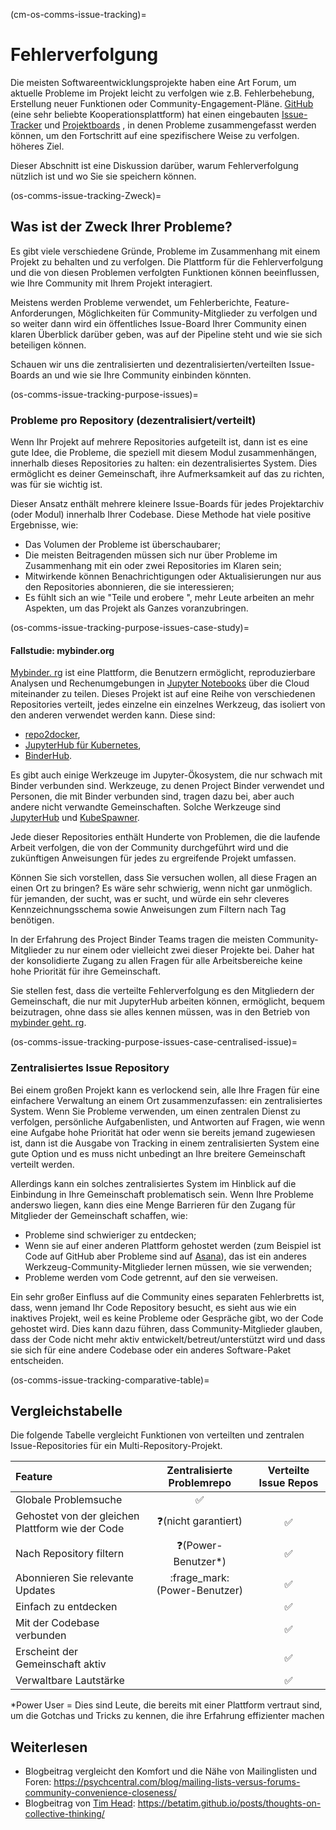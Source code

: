 (cm-os-comms-issue-tracking)=
# Fehlerverfolgung

Die meisten Softwareentwicklungsprojekte haben eine Art Forum, um aktuelle Probleme im Projekt leicht zu verfolgen wie z.B. Fehlerbehebung, Erstellung neuer Funktionen oder Community-Engagement-Pläne. [GitHub](https://github.com) (eine sehr beliebte Kooperationsplattform) hat einen eingebauten [Issue-Tracker](https://guides.github.com/features/issues/) und [Projektboards](https://help.github.com/en/github/managing-your-work-on-github/about-project-boards) , in denen Probleme zusammengefasst werden können, um den Fortschritt auf eine spezifischere Weise zu verfolgen. höheres Ziel.

Dieser Abschnitt ist eine Diskussion darüber, warum Fehlerverfolgung nützlich ist und wo Sie sie speichern können.

(os-comms-issue-tracking-Zweck)=
## Was ist der Zweck Ihrer Probleme?

Es gibt viele verschiedene Gründe, Probleme im Zusammenhang mit einem Projekt zu behalten und zu verfolgen. Die Plattform für die Fehlerverfolgung und die von diesen Problemen verfolgten Funktionen können beeinflussen, wie Ihre Community mit Ihrem Projekt interagiert.

Meistens werden Probleme verwendet, um Fehlerberichte, Feature-Anforderungen, Möglichkeiten für Community-Mitglieder zu verfolgen und so weiter dann wird ein öffentliches Issue-Board Ihrer Community einen klaren Überblick darüber geben, was auf der Pipeline steht und wie sie sich beteiligen können.

Schauen wir uns die zentralisierten und dezentralisierten/verteilten Issue-Boards an und wie sie Ihre Community einbinden könnten.

(os-comms-issue-tracking-purpose-issues)=
### Probleme pro Repository (dezentralisiert/verteilt)

Wenn Ihr Projekt auf mehrere Repositories aufgeteilt ist, dann ist es eine gute Idee, die Probleme, die speziell mit diesem Modul zusammenhängen, innerhalb dieses Repositories zu halten: ein dezentralisiertes System. Dies ermöglicht es deiner Gemeinschaft, ihre Aufmerksamkeit auf das zu richten, was für sie wichtig ist.

Dieser Ansatz enthält mehrere kleinere Issue-Boards für jedes Projektarchiv (oder Modul) innerhalb Ihrer Codebase. Diese Methode hat viele positive Ergebnisse, wie:

- Das Volumen der Probleme ist überschaubarer;
- Die meisten Beitragenden müssen sich nur über Probleme im Zusammenhang mit ein oder zwei Repositories im Klaren sein;
- Mitwirkende können Benachrichtigungen oder Aktualisierungen nur aus den Repositories abonnieren, die sie interessieren;
- Es fühlt sich an wie "Teile und erobere ", mehr Leute arbeiten an mehr Aspekten, um das Projekt als Ganzes voranzubringen.

(os-comms-issue-tracking-purpose-issues-case-study)=
#### Fallstudie: mybinder.org

[Mybinder. rg](https://mybinder.org) ist eine Plattform, die Benutzern ermöglicht, reproduzierbare Analysen und Rechenumgebungen in [Jupyter Notebooks](https://jupyter-notebook.readthedocs.io/en/stable/) über die Cloud miteinander zu teilen. Dieses Projekt ist auf eine Reihe von verschiedenen Repositories verteilt, jedes einzelne ein einzelnes Werkzeug, das isoliert von den anderen verwendet werden kann. Diese sind:

- [repo2docker](https://github.com/jupyter/repo2docker),
- [JupyterHub für Kubernetes](https://github.com/jupyterhub/zero-to-jupyterhub-k8s),
- [BinderHub](https://github.com/jupyterhub/binderhub).

Es gibt auch einige Werkzeuge im Jupyter-Ökosystem, die nur schwach mit Binder verbunden sind. Werkzeuge, zu denen Project Binder verwendet und Personen, die mit Binder verbunden sind, tragen dazu bei, aber auch andere nicht verwandte Gemeinschaften. Solche Werkzeuge sind [JupyterHub](https://github.com/jupyterhub/jupyterhub) und [KubeSpawner](https://github.com/jupyterhub/kubespawner).

Jede dieser Repositories enthält Hunderte von Problemen, die die laufende Arbeit verfolgen, die von der Community durchgeführt wird und die zukünftigen Anweisungen für jedes zu ergreifende Projekt umfassen.

Können Sie sich vorstellen, dass Sie versuchen wollen, all diese Fragen an einen Ort zu bringen? Es wäre sehr schwierig, wenn nicht gar unmöglich. für jemanden, der sucht, was er sucht, und würde ein sehr cleveres Kennzeichnungsschema sowie Anweisungen zum Filtern nach Tag benötigen.

In der Erfahrung des Project Binder Teams tragen die meisten Community-Mitglieder zu nur einem oder vielleicht zwei dieser Projekte bei. Daher hat der konsolidierte Zugang zu allen Fragen für alle Arbeitsbereiche keine hohe Priorität für ihre Gemeinschaft.

Sie stellen fest, dass die verteilte Fehlerverfolgung es den Mitgliedern der Gemeinschaft, die nur mit JupyterHub arbeiten können, ermöglicht, bequem beizutragen, ohne dass sie alles kennen müssen, was in den Betrieb von [mybinder geht. rg](https://mybinder.org).

(os-comms-issue-tracking-purpose-issues-case-centralised-issue)=
### Zentralisiertes Issue Repository

Bei einem großen Projekt kann es verlockend sein, alle Ihre Fragen für eine einfachere Verwaltung an einem Ort zusammenzufassen: ein zentralisiertes System. Wenn Sie Probleme verwenden, um einen zentralen Dienst zu verfolgen, persönliche Aufgabenlisten, und Antworten auf Fragen, wie wenn eine Aufgabe hohe Priorität hat oder wenn sie bereits jemand zugewiesen ist, dann ist die Ausgabe von Tracking in einem zentralisierten System eine gute Option und es muss nicht unbedingt an Ihre breitere Gemeinschaft verteilt werden.

Allerdings kann ein solches zentralisiertes System im Hinblick auf die Einbindung in Ihre Gemeinschaft problematisch sein. Wenn Ihre Probleme anderswo liegen, kann dies eine Menge Barrieren für den Zugang für Mitglieder der Gemeinschaft schaffen, wie:

- Probleme sind schwieriger zu entdecken;
- Wenn sie auf einer anderen Plattform gehostet werden (zum Beispiel ist Code auf GitHub aber Probleme sind auf [Asana](https://asana.com/)), das ist ein anderes Werkzeug-Community-Mitglieder lernen müssen, wie sie verwenden;
- Probleme werden vom Code getrennt, auf den sie verweisen.

Ein sehr großer Einfluss auf die Community eines separaten Fehlerbretts ist, dass, wenn jemand Ihr Code Repository besucht, es sieht aus wie ein inaktives Projekt, weil es keine Probleme oder Gespräche gibt, wo der Code gehostet wird. Dies kann dazu führen, dass Community-Mitglieder glauben, dass der Code nicht mehr aktiv entwickelt/betreut/unterstützt wird und dass sie sich für eine andere Codebase oder ein anderes Software-Paket entscheiden.

(os-comms-issue-tracking-comparative-table)=
## Vergleichstabelle

Die folgende Tabelle vergleicht Funktionen von verteilten und zentralen Issue-Repositories für ein Multi-Repository-Projekt.

| Feature                                          |  Zentralisierte Problemrepo  | Verteilte Issue Repos |
|:------------------------------------------------ |:----------------------------:|:---------------------:|
| Globale Problemsuche                             |              ✅               |                       |
| Gehostet von der gleichen Plattform wie der Code |     ❓(nicht garantiert)      |           ✅           |
| Nach Repository filtern                          |      ❓(Power-Benutzer*)      |           ✅           |
| Abonnieren Sie relevante Updates                 | :frage_mark:(Power-Benutzer) |           ✅           |
| Einfach zu entdecken                             |                              |           ✅           |
| Mit der Codebase verbunden                       |                              |           ✅           |
| Erscheint der Gemeinschaft aktiv                 |                              |           ✅           |
| Verwaltbare Lautstärke                           |                              |           ✅           |

*Power User = Dies sind Leute, die bereits mit einer Plattform vertraut sind, um die Gotchas und Tricks zu kennen, die ihre Erfahrung effizienter machen

## Weiterlesen

- Blogbeitrag vergleicht den Komfort und die Nähe von Mailinglisten und Foren: <https://psychcentral.com/blog/mailing-lists-versus-forums-community-convenience-closeness/>
- Blogbeitrag von [Tim Head](https://github.com/betatim):  <https://betatim.github.io/posts/thoughts-on-collective-thinking/>
